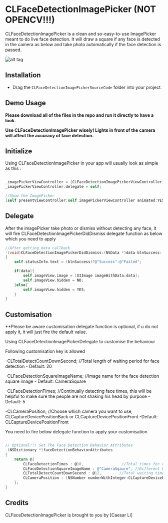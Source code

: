 # CLFaceDetectionImagePicker (NOT OPENCV!!!)

CLFaceDetectionImagePicker is a clean and so-easy-to-use ImagePicker meant to do live face detection. 
It will draw a square if any face is detected in the camera as below and take photo automatically if the face detection is passed.


![alt tag](https://github.com/clisuper/CLFaceDetectionImagePicker/blob/master/screenshot.png)

## Installation
* Drag the `CLFaceDetectionImagePickerSourceCode` folder into your project.


## Demo Usage

**Please download all of the files in the repo and run it directly to have a look.**

**Use CLFaceDetectionImagePicker wisely! Lights in front of the camera will affect the accuracy of face detection.**


## Initialize 
Using CLFaceDetectionImagePicker in your app will usually look as simple as this :


```objective-c

_imagePickerViewController = [CLFaceDetectionImagePickerViewController new];
_imagePickerViewController.delegate = self;

//Show the ImagePicker
[self presentViewController:self.imagePickerViewController animated:YES completion:nil];

```

## Delegate

After the imagePicker take photo or dismiss without detecting any face, it will fire CLFaceDetectionImagePickerDidDismiss delegate function as below which you need to apply

```objective-c
//After getting data callback
-(void)CLFaceDetectionImagePickerDidDismiss:(NSData *)data blnSuccess:(BOOL)blnSuccess
{
    self.statusInfo.text = (blnSuccess)?@"Success":@"Failed";

    if(data){
        self.imageView.image = [UIImage imageWithData:data];
        self.imageView.hidden = NO;
    }else{
        self.imageView.hidden = YES;
    }
}
```

## Customisation

**Please be aware customisation delegate function is optional, if u do not apply it, it will just fire the default value.

Using CLFaceDetectionImagePickerDelegate to customise the behaviour

Following customisation key is allowed

-CLTotalDetectCountDownSecond;    //Total length of waiting period for face detection - Default: 20

-CLFaceDetectionSquareImageName;  //Image name for the face detection square image    - Default: CameraSquare

-CLFaceDetectionTimes;            //Continually detecting face times, this will be helpful to make sure the people are not shaking his head by purpose       - Default: 5

-CLCameraPosition;                //Choose which camera you want to use, CLCaptureDevicePositionBack or CLCaptureDevicePositionFront  -Default: CLCaptureDevicePositionFront



You need to fire below delegate function to apply your customisation
```objective-c

// Optional!!! Set The Face Detection Behavior Attributes
-(NSDictionary *)faceDetectionBehaviorAttributes
{
    return @{
        CLFaceDetectionTimes : @10,                 //Total times for capture clear detected face images to prevent user shake their heads in purpose
        CLFaceDetectionSquareImageName : @"CameraSqaure", //Different FaceDetection Square Image. try to use "squarePNG" for different image
        CLTotalDetectCountDownSecond : @12,        //Total waiting time, after this value, the picker will auto closed no matter it get face detected or not.
        CLCameraPosition : [NSNumber numberWithInteger:CLCaptureDevicePositionFront] //Which camera try to use, Front or back.  CLCaptureDevicePositionBack or CLCaptureDevicePositionFront
    };
}

```



## Credits

CLFaceDetectionImagePicker is brought to you by [Caesar Li]